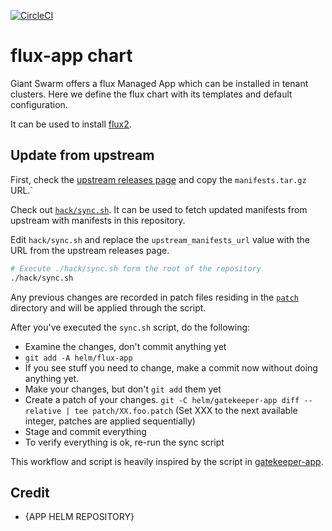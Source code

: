 [![CircleCI](https://circleci.com/gh/giantswarm/flux-app.svg?style=shield)](https://circleci.com/gh/giantswarm/flux-app)

# flux-app chart

Giant Swarm offers a flux Managed App which can be installed in tenant clusters.
Here we define the flux chart with its templates and default configuration.

It can be used to install [flux2](https://github.com/flux/flux2).

## Update from upstream

First, check the [upstream releases page](https://github.com/fluxcd/flux2/releases) and copy the `manifests.tar.gz` URL.`

Check out [`hack/sync.sh`](https://github.com/giantswarm/flux-app/blob/master/hack/sync.sh). It can be used to fetch updated manifests from upstream with manifests in this repository.

Edit `hack/sync.sh` and replace the `upstream_manifests_url` value with the URL from the upstream releases page.

```bash
# Execute ./hack/sync.sh form the root of the repository
./hack/sync.sh
```

Any previous changes are recorded in patch files residing in the [`patch`](https://github.com/giantswarm/flux-app/tree/master/patch) directory and will be applied through the script.

After you've executed the `sync.sh` script, do the following:

- Examine the changes, don't commit anything yet
- `git add -A helm/flux-app`
- If you see stuff you need to change, make a commit now without doing anything yet.
- Make your changes, but don't `git add` them yet
- Create a patch of your changes. `git -C helm/gatekeeper-app diff --relative | tee patch/XX.foo.patch` (Set XXX to the next available integer, patches are applied sequentially)
- Stage and commit everything
- To verify everything is ok, re-run the sync script

This workflow and script is heavily inspired by the script in [gatekeeper-app](https://github.com/giantswarm/gatekeeper-app).

## Credit

* {APP HELM REPOSITORY}
